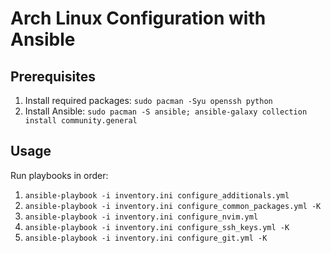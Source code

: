 # Arch Linux Configuration with Ansible

## Prerequisites
1. Install required packages: `sudo pacman -Syu openssh python`
2. Install Ansible: `sudo pacman -S ansible; ansible-galaxy collection install community.general`

## Usage
Run playbooks in order:
1. `ansible-playbook -i inventory.ini configure_additionals.yml`
2. `ansible-playbook -i inventory.ini configure_common_packages.yml -K`
3. `ansible-playbook -i inventory.ini configure_nvim.yml`
4. `ansible-playbook -i inventory.ini configure_ssh_keys.yml -K`
5. `ansible-playbook -i inventory.ini configure_git.yml -K`
